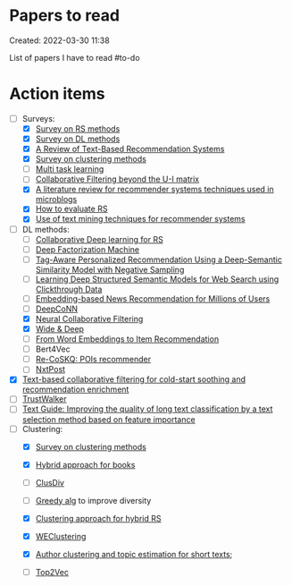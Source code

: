 # Papers to read
Created: 2022-03-30 11:38

List of papers I have to read
#to-do 

# Action items
- [ ] Surveys:
	- [x] [Survey on RS methods](https://www.sciencedirect.com/science/article/pii/S0950705113001044#b0940)
	- [x] [Survey on DL methods](https://arxiv.org/pdf/1707.07435.pdf) 
	- [x] [A Review of Text-Based Recommendation Systems](https://ieeexplore.ieee.org/stamp/stamp.jsp?arnumber=9354169&tag=1)
	- [x]  [Survey on clustering methods](https://arxiv.org/ftp/arxiv/papers/2109/2109.12839.pdf)
	- [ ] [Multi task learning](http://proceedings.mlr.press/v13/ning10a/ning10a.pdf)
	- [ ] [Collaborative Filtering beyond the U-I matrix](https://dl.acm.org/doi/pdf/10.1145/2556270?casa_token=ljSSFTJDI_UAAAAA:Y5_19XfjaevbJftT1Ua1X5uv5ufUVO5NwoodsLhCbcxrGyM-KpQ5DGeQKOAQdm_Hgpw8B3ijwx-g)
	- [x] [A literature review for recommender systems techniques used in microblogs](https://www.sciencedirect.com/science/article/pii/S0957417418301453?casa_token=0foppa_i8uEAAAAA:zlZSegaXR7XKKxg2S5XjL6zq3tIP0u7AFdc403KgOWP27NAR4r0QuYPBz_GtjOLG4JObkSNv1g)
	- [x] [How to evaluate RS](https://link.springer.com/content/pdf/10.1007/s13042-017-0762-9.pdf)
	- [x] [Use of text mining techniques for recommender systems](https://www.scitepress.org/Papers/2020/95765/95765.pdf)
- [ ] DL methods:
	- [ ] [Collaborative Deep learning for RS](https://arxiv.org/pdf/1409.2944.pdf)
	- [ ] [Deep Factorization Machine](https://arxiv.org/pdf/1703.04247.pdf)
	- [ ] [Tag-Aware Personalized Recommendation Using a Deep-Semantic Similarity Model with Negative Sampling](https://dl.acm.org/doi/pdf/10.1145/2983323.2983874)
	- [ ] [Learning Deep Structured Semantic Models for Web Search using Clickthrough Data](https://www.microsoft.com/en-us/research/wp-content/uploads/2016/02/cikm2013_DSSM_fullversion.pdf)
	- [ ] [Embedding-based News Recommendation for Millions of Users](http://library.usc.edu.ph/ACM/KKD%202017/pdfs/p1933.pdf)
	- [ ]  [DeepCoNN](https://arxiv.org/pdf/1701.04783.pdf)
	- [x]  [Neural Collaborative Filtering](https://arxiv.org/pdf/1708.05031.pdf)
	- [x]  [Wide & Deep](https://arxiv.org/pdf/1606.07792.pdf)
	- [ ]  [From Word Embeddings to Item Recommendation](https://arxiv.org/pdf/1601.01356.pdf)
	- [ ]  Bert4Vec
	- [ ]  [Re-CoSKQ: POIs recommender](http://ceur-ws.org/Vol-2435/paper8.pdf)
	- [ ]  [NxtPost](https://arxiv.org/pdf/2202.03645.pdf)
- [x] [Text-based collaborative filtering for cold-start soothing and recommendation enrichment](https://www.archives-ouvertes.fr/hal-01640268/document)
- [ ] [TrustWalker](https://dl.acm.org/doi/pdf/10.1145/1557019.1557067?casa_token=iVfBiLV0dOgAAAAA:EWIobnEJvJR-1eLHoovDPn3I2byy_fUPzjBzzn4OxEbWGy-PX7izUc1PCe-juNKuvLMG6Xm6cQrX)
- [ ] [Text Guide: Improving the quality of long text classification by a text selection method based on feature importance](https://arxiv.org/ftp/arxiv/papers/2104/2104.07225.pdf)
- [ ] Clustering:
	- [x]  [Survey on clustering methods](https://arxiv.org/ftp/arxiv/papers/2109/2109.12839.pdf)
	- [x] [Hybrid approach for books](https://www.sciencedirect.com/science/article/pii/S2212827119307401) 
	- [ ] [ClusDiv](https://akademik.bahcesehir.edu.tr/~tevfik/papers/diversity.pdf) 
	- [ ] [Greedy alg](https://citeseerx.ist.psu.edu/viewdoc/download?doi=10.1.1.8.5232&rep=rep1&type=pdf) to improve diversity
	- [x] [Clustering approach for hybrid RS](https://ieeexplore.ieee.org/stamp/stamp.jsp?arnumber=1241167&casa_token=6ObU4yoF3GwAAAAA:NWUTprDcRyZFGmVb6X44bTRuZaigCKhqwVRCRThEMrAdFuq3PsJJGwQunooDV9llBb9Ltoqu)
	- [x] [WEClustering](https://link.springer.com/content/pdf/10.1007/s40747-021-00512-9.pdf)
	- [x] [Author clustering and topic estimation for short texts](https://arxiv.org/pdf/2106.09533.pdf);
	- [ ] [Top2Vec](https://arxiv.org/pdf/2008.09470.pdf)


